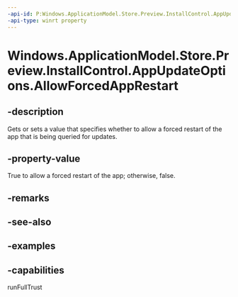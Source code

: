 ```yaml
---
-api-id: P:Windows.ApplicationModel.Store.Preview.InstallControl.AppUpdateOptions.AllowForcedAppRestart
-api-type: winrt property
---
```


<!-- Property syntax.
public bool AllowForcedAppRestart { get;  set; }
-->

# Windows.ApplicationModel.Store.Preview.InstallControl.AppUpdateOptions.AllowForcedAppRestart

## -description
Gets or sets a value that specifies whether to allow a forced restart of the app that is being queried for updates.

## -property-value
True to allow a forced restart of the app; otherwise, false.

## -remarks

## -see-also

## -examples

## -capabilities
runFullTrust
